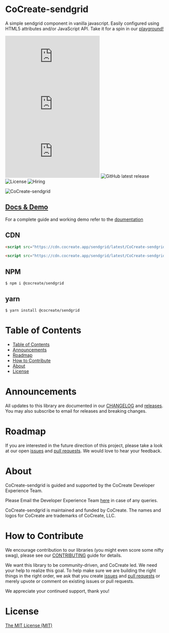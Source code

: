 # CoCreate-sendgrid

A simple sendgrid component in vanilla javascript. Easily configured using HTML5 attributes and/or JavaScript API. Take it for a spin in our [playground!](https://cocreate.app/docs/sendgrid)

![minified](https://img.badgesize.io/https://cdn.cocreate.app/sendgrid/latest/CoCreate-sendgrid.min.js?style=flat-square&label=minified&color=orange)
![gzip](https://img.badgesize.io/https://cdn.cocreate.app/sendgrid/latest/CoCreate-sendgrid.min.js?compression=gzip&style=flat-square&label=gzip&color=yellow)
![brotli](https://img.badgesize.io/https://cdn.cocreate.app/sendgrid/latest/CoCreate-sendgrid.min.js?compression=brotli&style=flat-square&label=brotli)
![GitHub latest release](https://img.shields.io/github/v/release/CoCreate-app/CoCreate-sendgrid?style=flat-square)
![License](https://img.shields.io/github/license/CoCreate-app/CoCreate-sendgrid?style=flat-square)
![Hiring](https://img.shields.io/static/v1?style=flat-square&label=&message=Hiring&color=blueviolet)

![CoCreate-sendgrid](https://cdn.cocreate.app/docs/CoCreate-sendgrid.gif)

## [Docs & Demo](https://cocreate.app/docs/sendgrid)

For a complete guide and working demo refer to the [doumentation](https://cocreate.app/docs/sendgrid)

## CDN

```html
<script src="https://cdn.cocreate.app/sendgrid/latest/CoCreate-sendgrid.min.js"></script>
```

```html
<script src="https://cdn.cocreate.app/sendgrid/latest/CoCreate-sendgrid.min.css"></script>
```

## NPM

```shell
$ npm i @cocreate/sendgrid
```

## yarn

```shell
$ yarn install @cocreate/sendgrid
```

# Table of Contents

- [Table of Contents](#table-of-contents)
- [Announcements](#announcements)
- [Roadmap](#roadmap)
- [How to Contribute](#how-to-contribute)
- [About](#about)
- [License](#license)

<a name="announcements"></a>

# Announcements

All updates to this library are documented in our [CHANGELOG](https://github.com/CoCreate-app/CoCreate-sendgrid/blob/master/CHANGELOG.md) and [releases](https://github.com/CoCreate-app/CoCreate-sendgrid/releases). You may also subscribe to email for releases and breaking changes.

<a name="roadmap"></a>

# Roadmap

If you are interested in the future direction of this project, please take a look at our open [issues](https://github.com/CoCreate-app/CoCreate-sendgrid/issues) and [pull requests](https://github.com/CoCreate-app/CoCreate-sendgrid/pulls). We would love to hear your feedback.

<a name="about"></a>

# About

CoCreate-sendgrid is guided and supported by the CoCreate Developer Experience Team.

Please Email the Developer Experience Team [here](mailto:develop@cocreate.app) in case of any queries.

CoCreate-sendgrid is maintained and funded by CoCreate. The names and logos for CoCreate are trademarks of CoCreate, LLC.

<a name="contribute"></a>

# How to Contribute

We encourage contribution to our libraries (you might even score some nifty swag), please see our [CONTRIBUTING](https://github.com/CoCreate-app/CoCreate-sendgrid/blob/master/CONTRIBUTING.md) guide for details.

We want this library to be community-driven, and CoCreate led. We need your help to realize this goal. To help make sure we are building the right things in the right order, we ask that you create [issues](https://github.com/CoCreate-app/CoCreate-sendgrid/issues) and [pull requests](https://github.com/CoCreate-app/CoCreate-sendgrid/pulls) or merely upvote or comment on existing issues or pull requests.

We appreciate your continued support, thank you!


<a name="license"></a>
# License

[The MIT License (MIT)](https://github.com/CoCreate-app/CoCreate-sendgrid/blob/master/LICENSE)
